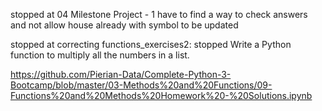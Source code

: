 stopped at 04 Milestone Project - 1
have to find a way to check answers and not allow house already with symbol to be updated

stopped at correcting functions_exercises2: stopped Write a Python function to multiply all the numbers in a list.

https://github.com/Pierian-Data/Complete-Python-3-Bootcamp/blob/master/03-Methods%20and%20Functions/09-Functions%20and%20Methods%20Homework%20-%20Solutions.ipynb